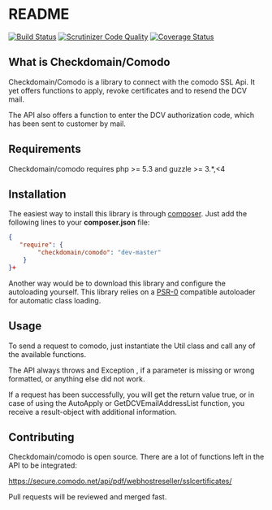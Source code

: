README
======

[![Build Status](https://travis-ci.org/checkdomain/Comodo.svg)](https://travis-ci.org/checkdomain/Comodo)
[![Scrutinizer Code Quality](https://scrutinizer-ci.com/g/checkdomain/Comodo/badges/quality-score.png?b=master)](https://scrutinizer-ci.com/g/checkdomain/Ccomodo/?branch=master)
[![Coverage Status](https://coveralls.io/repos/checkdomain/Comodo/badge.png)](https://coveralls.io/r/checkdomain/Comodo)


What is Checkdomain/Comodo
--------------------------
Checkdomain/Comodo is a library to connect with the comodo SSL Api. It yet offers functions to apply, revoke certificates and to resend the DCV mail.

The API also offers a function to enter the DCV authorization code, which has been sent to customer by mail.

Requirements
------------
Checkdomain/comodo requires
php >= 5.3 and 
guzzle >= 3.*,<4

Installation
------------
The easiest way to install this library is through [composer](http://getcomposer.org/). Just add the following lines to your **composer.json** file:

```json
{
   "require": {
        "checkdomain/comodo": "dev-master"
    }
}+
```
Another way would be to download this library and configure the autoloading yourself. This library relies on a [PSR-0](https://github.com/php-fig/fig-standards/blob/master/accepted/PSR-0.md) compatible autoloader for automatic class loading.

Usage
-----
To send a request to comodo, just instantiate the Util class and call any of the available functions.

The API always throws and Exception , if a parameter is missing or wrong formatted, or anything else did not work.

If a request has been successfully, you will get the return value true, or in case of using the AutoApply or
GetDCVEmailAddressList function, you receive a result-object with additional information.

Contributing
------------
Checkdomain/comodo is open source. There are a lot of functions left in the API to be integrated:

https://secure.comodo.net/api/pdf/webhostreseller/sslcertificates/

Pull requests will be reviewed and merged fast.
